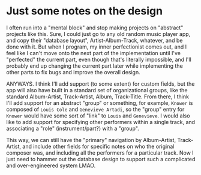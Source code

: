 # Just some notes on the design

I often run into a "mental block" and stop making projects on "abstract" projects like this. Sure, I could just go to any
old random music player app, and copy their "database layout", Artist-Album-Track, whatever, and be done with it. But
when I program, my inner perfectionist comes out, and I feel like I can't move onto the next part of the implementation
until I've "perfected" the current part, even though that's literally impossible, and I'll probably end up changing the
current part later while implementing the other parts to fix bugs and improve the overall design.

ANYWAYS. I think I'll add support (to some extent) for custom fields, but the app will also have built in a standard set
of organizational groups, like the standard Album-Artist, Track-Artist, Album, Track-Title. From there, I think I'll add
support for an abstract "group" or something, for example, `Knower` is composed of `Louis Cole` and `Genevieve Artadi`,
so the "group" entry for `Knower` would have some sort of "link" to `Louis` and `Genevieve`. I would also like to add
support for specifying other performers within a single track, and associating a "role" (instrument/part?) with a "group".

This way, we can still have the "primary" navigation by Album-Artist, Track-Artist, and include other fields for specific
notes on who the original composer was, and including all the performers for a particular track. Now I just need to
hammer out the database design to support such a complicated and over-engineered system LMAO.
